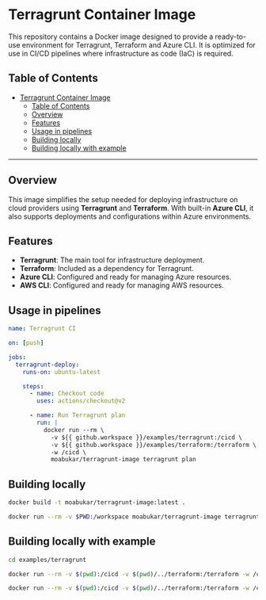 # Terragrunt Container Image

This repository contains a Docker image designed to provide a ready-to-use environment for Terragrunt, Terraform and Azure CLI. It is optimized for use in CI/CD pipelines where infrastructure as code (IaC) is required.

## Table of Contents
- [Terragrunt Container Image](#terragrunt-container-image)
  - [Table of Contents](#table-of-contents)
  - [Overview](#overview)
  - [Features](#features)
  - [Usage in pipelines](#usage-in-pipelines)
  - [Building locally](#building-locally)
  - [Building locally with example](#building-locally-with-example)

---

## Overview

This image simplifies the setup needed for deploying infrastructure on cloud providers using **Terragrunt** and **Terraform**. With built-in **Azure CLI**, it also supports deployments and configurations within Azure environments.

## Features

- **Terragrunt**: The main tool for infrastructure deployment.
- **Terraform**: Included as a dependency for Terragrunt.
- **Azure CLI**: Configured and ready for managing Azure resources.
- **AWS CLI**: Configured and ready for managing AWS resources.
  
## Usage in pipelines

```yaml
name: Terragrunt CI

on: [push]

jobs:
  terragrunt-deploy:
    runs-on: ubuntu-latest

    steps:
      - name: Checkout code
        uses: actions/checkout@v2

      - name: Run Terragrunt plan
        run: |
          docker run --rm \
            -v ${{ github.workspace }}/examples/terragrunt:/cicd \
            -v ${{ github.workspace }}/examples/terraform:/terraform \
            -w /cicd \
            moabukar/terragrunt-image terragrunt plan

```

## Building locally

```bash
docker build -t moabukar/terragrunt-image:latest .

docker run --rm -v $PWD:/workspace moabukar/terragrunt-image terragrunt plan
```

## Building locally with example

```sh
cd examples/terragrunt

docker run --rm -v $(pwd):/cicd -v $(pwd)/../terraform:/terraform -w /cicd moabukar/terragrunt-image terragrunt init

docker run --rm -v $(pwd):/cicd -v $(pwd)/../terraform:/terraform -w /cicd moabukar/terragrunt-image terragrunt plan
```